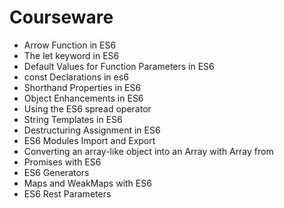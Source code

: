 # Courseware

- Arrow Function in ES6
- The let keyword in ES6
- Default Values for Function Parameters in ES6
- const Declarations in es6  
- Shorthand Properties in ES6
- Object Enhancements in ES6
- Using the ES6 spread operator
- String Templates in ES6 
- Destructuring Assignment in ES6
- ES6 Modules Import and Export
- Converting an array-like object into an Array with Array from
- Promises with ES6
- ES6 Generators
- Maps and WeakMaps with ES6
- ES6 Rest Parameters
